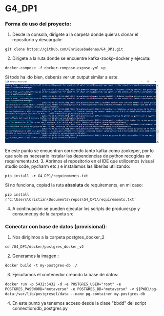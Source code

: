 # G4_DP1
### Forma de uso del proyecto:


1. Desde la consola, dirígete a la carpeta donde quieras clonar el repositorio y descárgalo:
```console
git clone https://github.com/Enriquebadenas/G4_DP1.git
```
2. Dirígete a la ruta donde se encuentre kafka-zookp-docker y ejecuta:
```
docker-compose -f docker-compose-expose.yml up
```
Si todo ha ido bien, deberás ver un output similar a este:
![img_1.png](images/img_1.png)

En este punto se encuentran corriendo tanto kafka como zookeper, por lo que solo es necesario instalar las dependencias de python recogidas en requirements.txt.
3. Abrimos el repositorio en el IDE que utilicemos (visual studio code, pycharm etc.) e instalamos las liberías utilizando:
```
pip install -r G4_DP1/requirements.txt
```
Si no funciona, copiad la ruta **absoluta** de requirements, en mi caso:
```
pip install r'C:\Users\Cristian\Documents\repos\G4_DP1\requirements.txt'
```
4. A continuación se pueden ejecutar los scripts de producer.py y consumer.py de la carpeta src

### Conectar con base de datos (provisional):

1. Nos dirigimos a la carpeta postgres_docker_2
```
cd /G4_DP1/docker/postgres_docker_v2
```

2. Generamos la imagen :
````
docker build -t my-postgres-db ./ 
````

3. Ejecutamos el contenedor creando la base de datos: 
````
docker run -p 5432:5432 -d -e POSTGRES_USER="root" -e POSTGRES_PASSWORD="metaverso" -e POSTGRES_DB="metaverso" -v ${PWD}/pg-data:/var/lib/postgresql/data --name pg-container my-postgres-db
````

4. En este punto ya tenemos acceso desde la clase "bbdd" del script connection/db_postgres.py